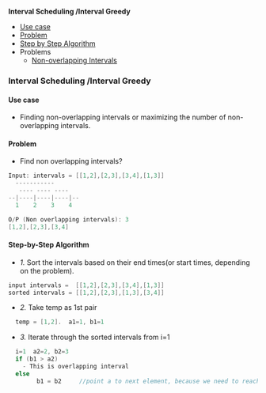 **Interval Scheduling /Interval Greedy**
- [Use case](#uc)
- [Problem](#p)
- [Step by Step Algorithm](#al)
- Problems
  - [Non-overlapping Intervals](/DS_Questions/Questions/vectors_arrays/Intervals/Non-overlapping_Intervals.md)

### Interval Scheduling /Interval Greedy
<a name=uc></a>
#### Use case
- Finding non-overlapping intervals or maximizing the number of non-overlapping intervals.

<a name=p></a>
#### Problem
- Find non overlapping intervals?
```c
Input: intervals = [[1,2],[2,3],[3,4],[1,3]]
  -----------
   ---- ---- ---- 
--|----|----|----|--
  1    2    3    4

O/P (Non overlapping intervals): 3
[1,2],[2,3],[3,4]
```

<a name=al></a>
#### Step-by-Step Algorithm
- _1._ Sort the intervals based on their end times(or start times, depending on the problem).
```c
input intervals =  [[1,2],[2,3],[3,4],[1,3]]
sorted intervals = [[1,2],[2,3],[1,3],[3,4]]
```
- _2._ Take temp as 1st pair
```c
  temp = [1,2].  a1=1, b1=1
```
- _3._ Iterate through the sorted intervals from i=1
```c
  i=1  a2=2, b2=3
  if (b1 > a2)
    - This is overlapping interval
  else
		b1 = b2		//point a to next element, because we need to reach element where b1 > a2
```
